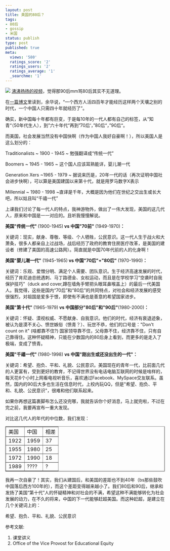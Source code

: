 ```yaml
---
layout: post
title: 美国的80后？
tags:
- 80后
- gossip
- 米国
status: publish
type: post
published: true
meta:
  views: '580'
  ratings_score: '2'
  ratings_users: '2'
  ratings_average: '1'
  _searchme: '1'
---
```


![](https://dl.dropboxusercontent.com/u/308058/blogimages/2010/07/millennial.jpg)
<a href="http://www.56.com/u41/v_MzI2NDMwMTQ.html" target="_blank">沸沸扬扬的视频</a>，觉得那90后mm骂80后其实不无道理。

在<a href="http://www.my1510.cn/article.php?93f2d6b62152b963" target="_blank">一篇博文</a>里读到，余华说，“一个西方人活四百年才能经历这样两个天壤之别的时代，一个中国人只需四十年就经历了”。

确实，新中国每十年都有巨变，于是每10年的一代人都有自己的标签，从”知青“（50年代生人），到”六十年代“再到”70后‘，”80后“，”90后“。

而美国，社会发展当然没有中国快啊（作为中国人我好自豪啊！），所以美国人是这么划分的：

Traditionalists ~ 1900 - 1945 ~ 勉强翻译成“传统一代”

Boomers ~ 1945 - 1965 ~ 这个国人应该耳熟能详，婴儿潮一代

Generation Xers ~1965 - 1979 ~ 据说来历是，20年一代的话（再次证明中国社会进步快啊），可以算是美国建国以来第十代，就是用罗马数字X表示

Millennial ~ 1980 - 1998 ~直译是千年，大概是因为他们在世纪之交出生或长大吧，所以姑且叫“千禧一代”

上课我们讨论了每一代人的特点，我神游物外，做出了一伟大发现，美国的这几代人，原来和中国是一一对应的。且听我慢慢解说。

<strong>美国"传统一代" </strong>(1900-1945)<strong> vs 中国"70前" </strong>(1949-1970)<strong>：</strong>

关键词：现实，献身、尊敬、等级、个人牺牲，公民意识。这一代人生于战火和大萧条，很多人都亲自上过战场，战后经历了政府的教育住房医疗改革，是美国的建设者（修建了美国的高速公路网）。简直就是中国70年代前的人的化身啊！

<strong>美国"婴儿潮一代"</strong> (1945-1965)<strong> vs 中国"70后"+"80后" </strong>(1970-1990)<strong>：</strong>

关键词：乐观、爱憎分明、满足个人需要、团队意识。生于经济高速发展的时代，经历了肯尼迪总统遇刺、马丁路德金、女权运动，而且是在学校学习“空袭时自我保护技巧”（duck and cover,蹲在墙角手臂把头眼耳鼻喉盖上）的最后一代美国人。我觉得，这些是国内“70后”和“80后”的共同特点，对社会和经济发展的感受很强烈，对祖国是爱多于恨，即使有不满也是善意的希望国家进步。

<strong>美国"第十代" </strong>(1965-1979)<strong> vs </strong><strong>中国部分"80后"和"90后"</strong>(1980-2000)<strong>：</strong>

关键词：怀疑、漠视权威、不愿献身、自我意识。他们的时代，经济有衰退迹象，被认为是漠不关心、愤世嫉俗（愤青？）、玩世不恭，他们的口号是："Don't count on it" (啥都靠不住?) 国家领导靠不住，父母靠不住，经济靠不住，只有自己靠得住。这种怀疑精神，只能在少数国内的80后身上看到，而更多的是走入了极端，变成了愤青。

<strong>美国"千禧一代" </strong>(1980-1998) <strong>vs </strong><strong>中国"刚出生</strong><strong>或还没出生</strong><strong>的一代"：</strong>

关键词：希望、抱负、平和、礼貌、公民意识。美国现在的青年一代，比前面几代的人更富有，受到更好的教育，不记得世界没有电话电脑互联网的时候是啥样的，每天花6个小时上网看电视听音乐，喜欢通过Facebook、MySpace交友联系。虽然，国内的90后大多也生活在信息时代，上校内玩QQ，但是"希望、抱负、平和、礼貌、公民意识"，很难和他们联系起来。

如果你再想这篇裹脚布怎么还没完哪，我就告诉你个好消息，马上就完啦，不过在完之前，我要再宣布一重大发现。

对比这几代人的年代的中位数，我们发现：
<table border="1"><tbody><tr><td>美国</td>
<td>中国</td>
<td>相差</td>
</tr><tr><td>1922</td>
<td>1959</td>
<td>37</td>
</tr><tr><td>1955</td>
<td>1980</td>
<td>25</td>
</tr><tr><td>1972</td>
<td>1990</td>
<td>18</td>
</tr><tr><td>1989</td>
<td>????</td>
<td>?</td>
</tr></tbody></table>
我再一次自豪了！其实，我们从建国后，和美国的差距也不到40年（bs那些鼓吹中国落后西方100年的），而这个差距变得越来越小了。我们80后和90后，继承和发扬了美国“第十代”人的怀疑精神和对社会的不满，希望这种不满能够转化为社会发展的动力，在不久的将来，中国的下一代能够赶超美国。而这种赶超，是建立在几个关键词上的：

希望、抱负、平和、礼貌、公民意识


参考文献:
1. 课堂讲义
2. Office of the Vice Provost for Educational Equity
